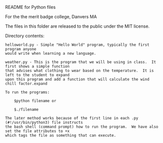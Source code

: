 README for Python files

For the the merit badge college, Danvers MA

The files in this folder are released to the public under the MIT license.

Directory contents:

    helloworld.py - Simple "Hello World" program, typically the first program anyone
    would write when learning a new language.
    
    weather.py - This is the program that we will be using in class.  It first shows a simple function
    that advises what clothing to wear based on the temperature.  It is left to the student to expand
    upon this program and add a function that will calculate the wind chill factor.expand
    
    To run the programs:
        
        $python filename or
        
        $./filename
        
    The later method works because of the first line in each .py (#!/usr/bin/python3) file instructs
    the bash shell (command prompt) how to run the program.  We have also set the file attributes to +x
    which tags the file as something that can execute.